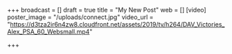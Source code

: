 +++
broadcast = []
draft = true
title = "My New Post"
web = []
[video]
poster_image = "/uploads/connect.jpg"
video_url = "https://d3tza2ir6n4zw8.cloudfront.net/assets/2019/tv/h264/DAV_Victories_Alex_PSA_60_Websmall.mp4"

+++
